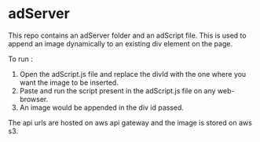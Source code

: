 # adServer

This repo contains an adServer folder and an adScript file.
This is used to append an image dynamically to an existing div element on the page.

To run :
1. Open the adScript.js file and replace the divId with the one where you want the image to be inserted.
2. Paste and run the script present in the adScript.js file on any web-browser.
3. An image would be appended in the div id passed. 

The api urls are hosted on aws api gateway and the image is stored on aws s3.
